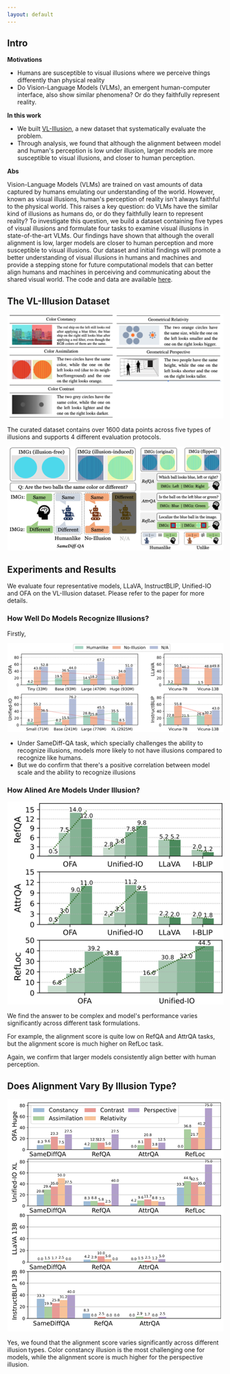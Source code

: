 ```yaml
---
layout: default
---
```

## Intro

**Motivations**

- Humans are susceptible to visual illusions where we perceive things differently than physical reality 
- Do Vision-Language Models (VLMs), an emergent human-computer interface, also show similar phenomena? Or do they faithfully represent reality.

**In this work**

- We built [VL-Illusion](https://github.com/vl-illusion/dataset), a new dataset that systematically evaluate the problem.
- Through analysis, we found that although the alignment between model and human's perception is low under illusion, larger models are more susceptible to visual illusions, and closer to human perception.

**Abs**

Vision-Language Models (VLMs) are trained on vast amounts of data captured by humans emulating our understanding of the world. However, known as visual illusions, human's perception of reality isn't always faithful to the physical world. This raises a key question: do VLMs have the similar kind of illusions as humans do, or do they faithfully learn to represent reality? To investigate this question, we build a dataset containing five types of visual illusions and formulate four tasks to examine visual illusions in state-of-the-art VLMs.
Our findings have shown that although the overall alignment is low, larger models are closer to human perception and more susceptible to visual illusions. 
Our dataset and initial findings will promote a better understanding of visual illusions in humans and machines and provide a stepping stone for future computational models that can better align humans and machines in perceiving and communicating about the shared visual world. The code and data are available [here](https://github.com/vl-illusion/dataset).

## The VL-Illusion Dataset
![ Example illusion from each category and the corresponding explanations](imgs/dataset_types.png)

The curated dataset contains over 1600 data points across five types of illusions and supports 4 different evaluation protocols.

![Example illustration for each task setup. Left:SameDiff QA. Right: RefQA, AttrQA, RefLoc](imgs/dataset_tasks.png)


## Experiments and Results
We evaluate four representative models, LLaVA, InstructBLIP, Unified-IO and OFA on the VL-Illusion dataset. Please refer to the paper for more details.

### How Well Do Models Recognize Illusions?
Firstly,

![1](imgs/1.png)
- Under SameDiff-QA task, which specially challenges the ability to recognize illusions, models more likely to not have illusions compared to recognize like humans.
- But we do confirm that there's a positive correlation between model scale and the ability to recognize illusions

### How Alined Are Models Under Illusion?
![2](imgs/2.png)

We find the answer to be complex and model's performance varies significantly across different task formulations.

For example, the alignment score is quite low on RefQA and AttrQA tasks, but the alignment score is much higher on RefLoc task.

Again, we confirm that larger models consistently align better with human perception.

## Does Alignment Vary By Illusion Type?
![3](imgs/3.png)

Yes, we found that the alignment score varies significantly across different illusion types. Color constancy illusion is the most challenging one for models, while the alignment score is much higher for the perspective illusion.